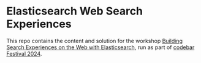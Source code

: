 # Elasticsearch Web Search Experiences

This repo contains the content and solution for the workshop [Building Search Experiences on the Web with Elasticsearch](https://codebar.io/events/building-search-experiences-on-the-web-with-elasticsearch), run as part of [codebar Festival 2024](https://festival.codebar.io/). 

